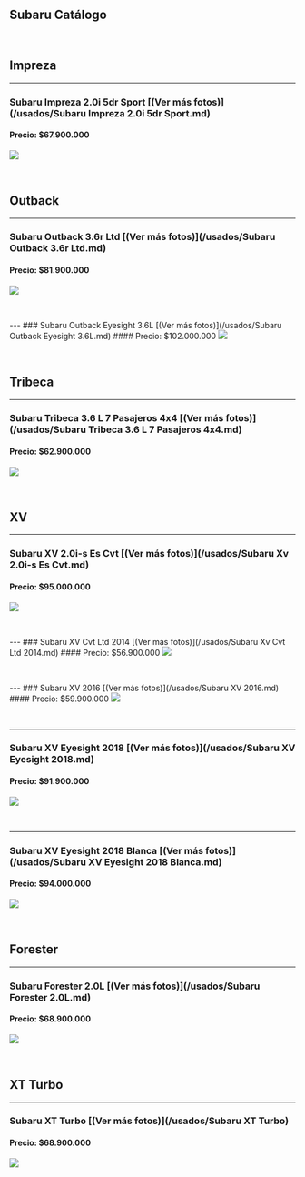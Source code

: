 ## Subaru Catálogo

<p>&nbsp;</p>

## Impreza

---
### Subaru Impreza 2.0i 5dr Sport [(Ver más fotos)](/usados/Subaru Impreza 2.0i 5dr Sport.md)
#### Precio: $67.900.000

<img src="/usados/images/Subaru Impreza 2.0i 5dr Sport - 0.987.jpg?raw=true"/>
<p>&nbsp;</p>

## Outback

---
### Subaru Outback 3.6r Ltd [(Ver más fotos)](/usados/Subaru Outback 3.6r Ltd.md)
#### Precio: $81.900.000

<img src="/usados/images/Subaru Outback 3.6r Ltd - 0.1514.jpg?raw=true"/>
<p>&nbsp;</p>
---
### Subaru Outback Eyesight 3.6L [(Ver más fotos)](/usados/Subaru Outback Eyesight 3.6L.md)
#### Precio: $102.000.000

<img src="/usados/images/Subaru Outback Eyesight 3.6L.jpeg?raw=true"/>
<p>&nbsp;</p>

## Tribeca
---
### Subaru Tribeca 3.6 L 7 Pasajeros 4x4 [(Ver más fotos)](/usados/Subaru Tribeca 3.6 L 7 Pasajeros 4x4.md)
#### Precio: $62.900.000

<img src="/usados/images/Subaru Tribeca 3.6 L 7 Pasajeros 4x4 - 0.6932.jpg?raw=true"/>
<p>&nbsp;</p>

## XV
---
### Subaru XV 2.0i-s Es Cvt [(Ver más fotos)](/usados/Subaru Xv 2.0i-s Es Cvt.md)
#### Precio: $95.000.000

<img src="/usados/images/Subaru Xv 2.0i-s Es Cvt - 0.8362.jpg?raw=true"/>
<p>&nbsp;</p>
---
### Subaru XV Cvt Ltd 2014 [(Ver más fotos)](/usados/Subaru Xv Cvt Ltd 2014.md)
#### Precio: $56.900.000

<img src="/usados/images/Subaru Xv Cvt Ltd 2014 - 0.4846.jpg?raw=true"/>
<p>&nbsp;</p>
---
### Subaru XV 2016 [(Ver más fotos)](/usados/Subaru XV 2016.md)
#### Precio: $59.900.000

<img src="/usados/images/Subaru XV 2016.jpeg?raw=true"/>
<p>&nbsp;</p>

---
### Subaru XV Eyesight 2018 [(Ver más fotos)](/usados/Subaru XV Eyesight 2018.md)
#### Precio: $91.900.000

<img src="/usados/images/Subaru XV Eyesight 2018.jpeg?raw=true"/>
<p>&nbsp;</p>

---
### Subaru XV Eyesight 2018 Blanca [(Ver más fotos)](/usados/Subaru XV Eyesight 2018 Blanca.md)
#### Precio: $94.000.000

<img src="/usados/images/Subaru XV Eyesight 2018 Blanca.jpeg?raw=true"/>
<p>&nbsp;</p>

## Forester

---
### Subaru Forester 2.0L [(Ver más fotos)](/usados/Subaru Forester 2.0L.md)
#### Precio: $68.900.000

<img src="/usados/images/Subaru Forester 2.0L.jpeg?raw=true"/>
<p>&nbsp;</p>

## XT Turbo

---
### Subaru XT Turbo [(Ver más fotos)](/usados/Subaru XT Turbo)
#### Precio: $68.900.000

<img src="/usados/images/Subaru XT Turbo.jpeg?raw=true"/>
<p>&nbsp;</p>


